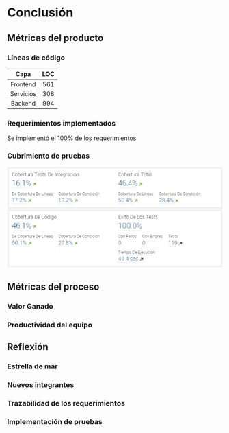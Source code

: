 # Conclusión

## Métricas del producto
### Líneas de código
Capa|LOC
:--:|:--:
Frontend|561
Servicios|308
Backend|994

### Requerimientos implementados
Se implementó el 100% de los requerimientos

### Cubrimiento de pruebas
![Cubrimiento](sonar.png)

## Métricas del proceso
### Valor Ganado

### Productividad del equipo

## Reflexión

### Estrella de mar

### Nuevos integrantes

### Trazabilidad de los requerimientos

### Implementación de pruebas